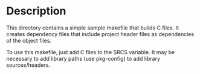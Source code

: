 # Description
This directory contains a simple sample makefile that builds C files.  It creates dependency files that include project header files as dependencies of the object files.

To use this makefile, just add C files to the SRCS variable.  It may be necessary to add library paths (use pkg-config) to add library sources/headers.



